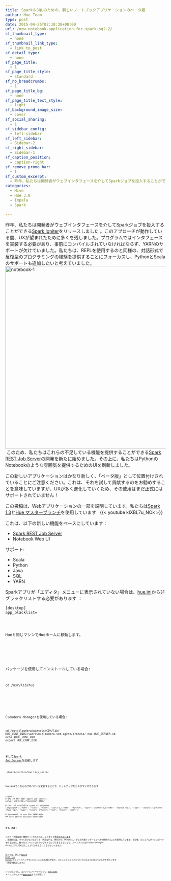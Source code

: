 ```yaml
---
title: Spark＆SQLのための、新しいノートブックアプリケーションのベータ版
author: Hue Team
type: post
date: 2015-04-25T02:18:38+00:00
url: /new-notebook-application-for-spark-sql-2/
sf_thumbnail_type:
  - none
sf_thumbnail_link_type:
  - link_to_post
sf_detail_type:
  - none
sf_page_title:
  - 1
sf_page_title_style:
  - standard
sf_no_breadcrumbs:
  - 1
sf_page_title_bg:
  - none
sf_page_title_text_style:
  - light
sf_background_image_size:
  - cover
sf_social_sharing:
  - 1
sf_sidebar_config:
  - left-sidebar
sf_left_sidebar:
  - Sidebar-2
sf_right_sidebar:
  - Sidebar-1
sf_caption_position:
  - caption-right
sf_remove_promo_bar:
  - 1
sf_custom_excerpt:
  - 昨年、私たちは開発者がウェブインタフェースを介してSparkジョブを投入することができるSpark Igniterをリリースしました 。このアプローチが動作している間、UXが望まれたために多くを残しました。プログラムではインタフェースを実装する必要があり、事前にコンパイルされていなければならず、YARNのサポートが欠けていました。私たちは、REPLを使用するのと同様の、対話形式で反復型のプログラミングの経験を提供することにフォーカスし、PythonとScalaのサポートも追加したいと考えていました。
categories:
  - Hive
  - Hue 3.8
  - Impala
  - Spark

---
```

昨年、私たちは開発者がウェブインタフェースを介してSparkジョブを投入することができる[Spark Igniter][1]をリリースしました 。このアプローチが動作している間、UXが望まれたために多くを残しました。プログラムではインタフェースを実装する必要があり、事前にコンパイルされていなければならず、YARNのサポートが欠けていました。私たちは、REPLを使用するのと同様の、対話形式で反復型のプログラミングの経験を提供することにフォーカスし、PythonとScalaのサポートも追加したいと考えていました。 [<img class="aligncenter size-large wp-image-2565" src="https://cdn.gethue.com/uploads/2015/04/notebook-1-1024x572.png" alt="notebook-1" width="1024" height="572" data-wp-pid="2565" />][2]  このため、私たちはこれらの不足している機能を提供することができる[Spark REST Job Server][3]の開発を新たに始めました。その上に、私たちはPythonのNotebookのような雰囲気を提供するためのUIを刷新しました。

この新しいアプリケーションはかなり新しく、「ベータ版」として位置付けされていることにご注意ください。これは、それを試して貢献するのをお勧めすることを意味していますが、UXが多く進化していくため、その使用はまだ正式にはサポートされていません！

この投稿は、Webアプリケーションの一部を説明しています。私たちは[Spark 1.3][4]と[Hue マスターブランチ][5]を使用しています   {{< youtube kIXBL7u_NOk >}}

これは、以下の新しい機能をベースにしています：

  * [Spark REST Job Server][3]
  * Notebook Web UI

サポート:

  * Scala
  * Python
  * Java
  * SQL
  * YARN

Sparkアプリが「エディタ」メニューに表示されていない場合は、[hue.ini][6]から非ブラックリストする必要があります ：

<pre><code class="bash">[desktop]
app_blacklist=
</pre>

Hueと同じマシンでHueホームに移動します。

&nbsp;

パッケージを使用してインストールしている場合:

<pre><code class="bash">cd /usr/lib/hue</pre>

&nbsp;

Cloudera Managerを使用している場合:

<pre><code class="bash">cd /opt/cloudera/parcels/CDH/lib/
HUE_CONF_DIR=/var/run/cloudera-scm-agent/process/-hue-HUE_SERVER-id
echo $HUE_CONF_DIR
export HUE_CONF_DIR
</pre>

そして[Spark Job Server][3]を起動します:

<pre><code class="bash">./build/env/bin/hue livy_server</pre>

hue.iniでこれらのプロパティを変更することで、セットアップをカスタマイズできます:

<pre><code class="bash">[spark]
# URL of the REST Spark Job Server.
server_url=http://localhost:8090/

# List of available types of snippets
languages='[{"name": "Scala", "type": "scala"},{"name": "Python", "type": "python"},{"name": "Impala SQL", "type": "impala"},{"name": "Hive SQL", "type": "hive"},{"name": "Text", "type": "text"}]'

# Uncomment to use the YARN mode
## livy_server_session_kind=yarn
</pre>

**さて、次は！**

このベータ版は良い機能セットをもたらし、より多くが[予定されています][7] 。長期的には、すべてのクエリエディタ（例えばPig、DBquery、Pheonix&#8230;）がこの共通インターフェースを使用することを期待しています。その後、ビジュアルダッシュボードを作るために、個々のスニペットはドラッグ＆ドロップできるようになり、ノートブックはDropboxやGoogle docsのように埋め込むことができるようになるかもしれません。

私たちは、新しい[Spark REST Job Server][3]のフィードバックをいただくことにも関心があり、コミュニティがこれについてどのように考えているかを見ています （貢献を歓迎します;）

いつものように、コメントとフィードバックは [hue-user][8] メーリングリストや[@gethue][9]までお気軽に！

 [1]: https://gethue.com/%E6%96%B0%E3%81%97%E3%81%84spark-web-ui-spark%E3%82%A2%E3%83%97%E3%83%AA/?lang=ja
 [2]: https://cdn.gethue.com/uploads/2015/04/notebook-1.png
 [3]: https://github.com/cloudera/hue/tree/master/apps/spark/java#welcome-to-livy-the-rest-spark-server
 [4]: https://spark.apache.org/releases/spark-release-1-3-0.html
 [5]: https://github.com/cloudera/hue
 [6]: https://gethue.com/how-to-configure-hue-in-your-hadoop-cluster/
 [7]: https://issues.cloudera.org/browse/HUE-2637
 [8]: http://groups.google.com/a/cloudera.org/group/hue-user
 [9]: https://www.google.com/url?q=https%3A%2F%2Ftwitter.com%2Fgethue&sa=D&sntz=1&usg=AFQjCNFSK0PmjkpMhs1SAQLUx4hheDzfmA